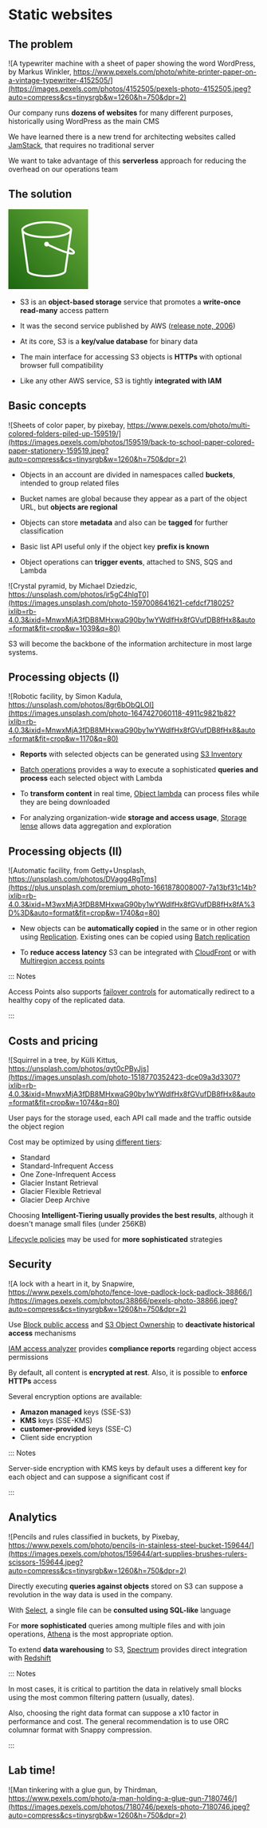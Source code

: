 [](.title.coverbg)

# Static websites

[](.illustration)

## The problem

![A typewriter machine with a sheet of paper showing the word WordPress, by Markus Winkler, https://www.pexels.com/photo/white-printer-paper-on-a-vintage-typewriter-4152505/](https://images.pexels.com/photos/4152505/pexels-photo-4152505.jpeg?auto=compress&cs=tinysrgb&w=1260&h=750&dpr=2)

Our company runs **dozens of websites** for many different purposes, historically
using WordPress as the main CMS

We have learned there is a new trend for architecting websites called
[JamStack](https://jamstack.org/), that requires no traditional server

We want to take advantage of this **serverless** approach for reducing
the overhead on our operations team

[](.illustration.dense.partial)

## The solution

![S3 icon](images/Arch_Amazon-Simple-Storage-Service_64.svg)

* S3 is an **object-based storage** service that promotes
a **write-once read-many** access pattern

* It was the second service published by AWS
([release note, 2006](https://aws.amazon.com/es/blogs/aws/amazon_s3/))

* At its core, S3 is a **key/value database** for binary data

* The main interface for accessing S3 objects is **HTTPs** with optional
browser full compatibility

* Like any other AWS service, S3 is tightly **integrated with IAM**

[](.illustration.dense.partial)

## Basic concepts

![Sheets of color paper, by pixebay, https://www.pexels.com/photo/multi-colored-folders-piled-up-159519/](https://images.pexels.com/photos/159519/back-to-school-paper-colored-paper-stationery-159519.jpeg?auto=compress&cs=tinysrgb&w=1260&h=750&dpr=2)

* Objects in an account are divided in namespaces called **buckets**,
intended to group related files

* Bucket names are global because they appear as a part of the
object URL, but **objects are regional**

* Objects can store **metadata** and also can be **tagged** for further classification

* Basic list API useful only if the object key **prefix is known**

* Object operations can **trigger events**, attached to SNS, SQS and Lambda

[](#pyramid,.coverbg)

![Crystal pyramid, by Michael Dziedzic, https://unsplash.com/photos/ir5gC4hlqT0](https://images.unsplash.com/photo-1597008641621-cefdcf718025?ixlib=rb-4.0.3&ixid=MnwxMjA3fDB8MHxwaG90by1wYWdlfHx8fGVufDB8fHx8&auto=format&fit=crop&w=1039&q=80)

S3 will become the backbone of the information
architecture in most large systems.

[](.illustration.partial)

## Processing objects (I)

![Robotic facility, by Simon Kadula, https://unsplash.com/photos/8gr6bObQLOI](https://images.unsplash.com/photo-1647427060118-4911c9821b82?ixlib=rb-4.0.3&ixid=MnwxMjA3fDB8MHxwaG90by1wYWdlfHx8fGVufDB8fHx8&auto=format&fit=crop&w=1170&q=80)

* **Reports** with selected objects can be generated using
[S3 Inventory](https://docs.aws.amazon.com/AmazonS3/latest/userguide/storage-inventory.html)

* [Batch operations](https://aws.amazon.com/s3/features/batch-operations/) provides a way
to execute a sophisticated **queries and process** each selected object with Lambda

* To **transform content** in real time, [Object lambda](https://aws.amazon.com/s3/features/object-lambda/)
can process files while they are being downloaded

* For analyzing organization-wide **storage and access usage**,
[Storage lense](https://aws.amazon.com/s3/storage-analytics-insights/)
allows data aggregation and exploration

[](.illustration.partial)

## Processing objects (II)

![Automatic facility, from Getty+Unsplash, https://unsplash.com/photos/DVagg4RgTms](https://plus.unsplash.com/premium_photo-1661878008007-7a13bf31c14b?ixlib=rb-4.0.3&ixid=M3wxMjA3fDB8MHxwaG90by1wYWdlfHx8fGVufDB8fHx8fA%3D%3D&auto=format&fit=crop&w=1740&q=80)

* New objects can be **automatically copied** in the same or in other region using
[Replication](https://aws.amazon.com/s3/features/replication/). Existing ones
can be copied using [Batch replication](https://docs.aws.amazon.com/AmazonS3/latest/userguide/s3-batch-replication-batch.html)

* To **reduce access latency** S3 can be integrated with [CloudFront](https://aws.amazon.com/cloudfront/) or
with [Multiregion access points](https://aws.amazon.com/s3/features/multi-region-access-points/)

::: Notes

Access Points also supports [failover controls](https://aws.amazon.com/blogs/aws/new-failover-controls-for-amazon-s3-multi-region-access-points/) for automatically redirect
to a healthy copy of the replicated data.

:::

[](.illustration.dense)

## Costs and pricing

![Squirrel in a tree, by Külli Kittus, https://unsplash.com/photos/qyt0cPByJjs](https://images.unsplash.com/photo-1518770352423-dce09a3d3307?ixlib=rb-4.0.3&ixid=MnwxMjA3fDB8MHxwaG90by1wYWdlfHx8fGVufDB8fHx8&auto=format&fit=crop&w=1074&q=80)

User pays for the storage used, each API call made
and the traffic outside the object region

Cost may be optimized by using [different tiers](https://aws.amazon.com/s3/storage-classes):

* Standard
* Standard-Infrequent Access
* One Zone-Infrequent Access
* Glacier Instant Retrieval
* Glacier Flexible Retrieval
* Glacier Deep Archive

Choosing **Intelligent-Tiering usually provides the best results**, although it
doesn't manage small files (under 256KB)

[Lifecycle policies](https://docs.aws.amazon.com/AmazonS3/latest/userguide/object-lifecycle-mgmt.html)
may be used for **more sophisticated** strategies

[](.illustration.dense)

## Security

![A lock with a heart in it, by Snapwire, https://www.pexels.com/photo/fence-love-padlock-lock-padlock-38866/](https://images.pexels.com/photos/38866/pexels-photo-38866.jpeg?auto=compress&cs=tinysrgb&w=1260&h=750&dpr=2)

Use [Block public access](https://aws.amazon.com/s3/features/block-public-access/) and
[S3 Object Ownership](https://docs.aws.amazon.com/AmazonS3/latest/userguide/about-object-ownership.html) to **deactivate historical access** mechanisms

[IAM access analyzer](https://aws.amazon.com/iam/features/analyze-access/) provides
**compliance reports** regarding object access permissions

By default, all content is **encrypted at rest**. Also, it is possible to **enforce
HTTPs** access

Several encryption options are available:

* **Amazon managed** keys (SSE-S3)
* **KMS** keys (SSE-KMS)
* **customer-provided** keys (SSE-C)
* Client side encryption

::: Notes

Server-side encryption with KMS keys by default uses a different key for each
object and can suppose a significant cost if

:::

[](.illustration)

## Analytics

![Pencils and rules classified in buckets, by Pixebay, https://www.pexels.com/photo/pencils-in-stainless-steel-bucket-159644/](https://images.pexels.com/photos/159644/art-supplies-brushes-rulers-scissors-159644.jpeg?auto=compress&cs=tinysrgb&w=1260&h=750&dpr=2)

Directly executing **queries against objects** stored on S3 can suppose a revolution
in the way data is used in the company.

With [Select](https://docs.aws.amazon.com/AmazonS3/latest/dev/selecting-content-from-objects.html),
a single file can be **consulted using SQL-like** language

For **more sophisticated** queries among multiple files and with join operations,
[Athena](https://aws.amazon.com/athena/) is the most appropriate option.

To extend **data warehousing** to S3,
[Spectrum](https://docs.aws.amazon.com/redshift/latest/dg/c-getting-started-using-spectrum.html)
provides direct integration with [Redshift](https://aws.amazon.com/redshift/)

::: Notes

In most cases, it is critical to partition the data in relatively small
blocks using the most common filtering pattern (usually, dates).

Also, choosing the right data format can suppose a x10 factor in
performance and cost. The general recommendation is to use ORC columnar
format with Snappy compression.

:::

[](.coverbg)

## Lab time!

![Man tinkering with a glue gun, by Thirdman, https://www.pexels.com/photo/a-man-holding-a-glue-gun-7180746/](https://images.pexels.com/photos/7180746/pexels-photo-7180746.jpeg?auto=compress&cs=tinysrgb&w=1260&h=750&dpr=2)

